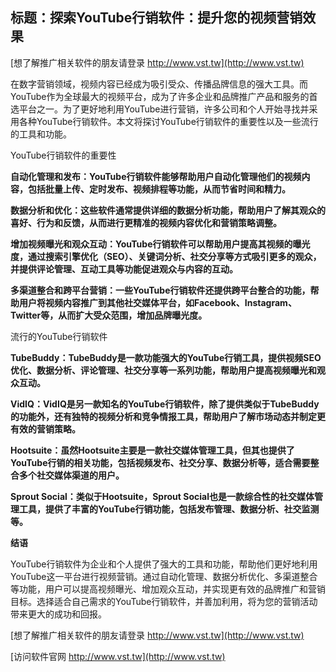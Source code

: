 ## **标题：探索YouTube行销软件：提升您的视频营销效果**

[想了解推广相关软件的朋友请登录 http://www.vst.tw](http://www.vst.tw)

在数字营销领域，视频内容已经成为吸引受众、传播品牌信息的强大工具。而YouTube作为全球最大的视频平台，成为了许多企业和品牌推广产品和服务的首选平台之一。为了更好地利用YouTube进行营销，许多公司和个人开始寻找并采用各种YouTube行销软件。本文将探讨YouTube行销软件的重要性以及一些流行的工具和功能。

YouTube行销软件的重要性

**自动化管理和发布：YouTube行销软件能够帮助用户自动化管理他们的视频内容，包括批量上传、定时发布、视频排程等功能，从而节省时间和精力。**

**数据分析和优化：这些软件通常提供详细的数据分析功能，帮助用户了解其观众的喜好、行为和反馈，从而进行更精准的视频内容优化和营销策略调整。**

**增加视频曝光和观众互动：YouTube行销软件可以帮助用户提高其视频的曝光度，通过搜索引擎优化（SEO）、关键词分析、社交分享等方式吸引更多的观众，并提供评论管理、互动工具等功能促进观众与内容的互动。**

**多渠道整合和跨平台营销：一些YouTube行销软件还提供跨平台整合的功能，帮助用户将视频内容推广到其他社交媒体平台，如Facebook、Instagram、Twitter等，从而扩大受众范围，增加品牌曝光度。**

流行的YouTube行销软件

**TubeBuddy：TubeBuddy是一款功能强大的YouTube行销工具，提供视频SEO优化、数据分析、评论管理、社交分享等一系列功能，帮助用户提高视频曝光和观众互动。**

**VidIQ：VidIQ是另一款知名的YouTube行销软件，除了提供类似于TubeBuddy的功能外，还有独特的视频分析和竞争情报工具，帮助用户了解市场动态并制定更有效的营销策略。**

**Hootsuite：虽然Hootsuite主要是一款社交媒体管理工具，但其也提供了YouTube行销的相关功能，包括视频发布、社交分享、数据分析等，适合需要整合多个社交媒体渠道的用户。**

**Sprout Social：类似于Hootsuite，Sprout Social也是一款综合性的社交媒体管理工具，提供了丰富的YouTube行销功能，包括发布管理、数据分析、社交监测等。**

**结语**

YouTube行销软件为企业和个人提供了强大的工具和功能，帮助他们更好地利用YouTube这一平台进行视频营销。通过自动化管理、数据分析优化、多渠道整合等功能，用户可以提高视频曝光、增加观众互动，并实现更有效的品牌推广和营销目标。选择适合自己需求的YouTube行销软件，并善加利用，将为您的营销活动带来更大的成功和回报。

[想了解推广相关软件的朋友请登录 http://www.vst.tw](http://www.vst.tw)


[访问软件官网 http://www.vst.tw](http://www.vst.tw)
